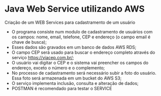# Java Web Service utilizando AWS
Criação de um WEB Services para cadastramento de um usuário

* O programa consiste num modulo de cadastramento de usuários com os campos: nome, email, telefone, CEP e endereço (o campo email é chave de busca);
* Esses dados são gravados em um banco de dados AWS RDS;
* O campo CEP será usado para buscar o endereço completo através do serviço https://viacep.com.br/;
* O usuário vai digitar o CEP e o sistema vai preencher os campos do endereço, exceto o número e o complemento;
* No processo de cadastramento será necessário subir a foto do usuário. Essa foto será armazenada em um bucket do AWS S3;
* O serviço implementa inclusão, consulta e alteração de dados;
* POSTMAN é recomendado para testar o SERVICE


